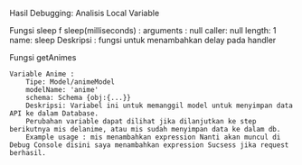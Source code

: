 Hasil Debugging: Analisis Local Variable

Fungsi sleep f sleep(milliseconds) :
arguments : null
caller: null
length: 1
name: sleep
Deskripsi : fungsi untuk menambahkan delay pada handler

Fungsi getAnimes

    Variable Anime :
        Tipe: Model/animeModel
        modelName: 'anime'
        schema: Schema {obj:{...}}
        Deskripsi: Variabel ini untuk memanggil model untuk menyimpan data API ke dalam Database.
        Perubahan variable dapat dilihat jika dilanjutkan ke step berikutnya mis delanime, atau mis sudah menyimpan data ke dalam db.
        Example usage : mis menambahkan expression Nanti akan muncul di Debug Console disini saya menambahkan expression Sucsess jika request berhasil.

